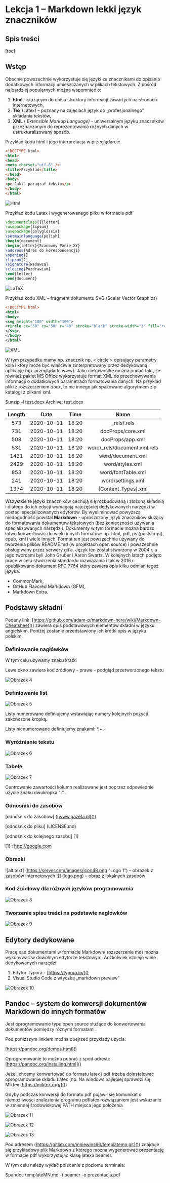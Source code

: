 # Lekcja 1 – Markdown lekki język znaczników

## Spis treści

[toc]

## Wstęp

Obecnie powszechnie wykorzystuje się języki ze znacznikami do opisania dodatkowych informacji
umieszczanych w plikach tekstowych. Z pośród najbardziej popularnych można wspomnieć o:

1. **html** – służącym do opisu struktury informacji zawartych na stronach internetowych,
2. **Tex** (Latex) – poznany na zajęciach język do „profesjonalnego” składania tekstów,
3. **XML** ( _Extensible Markup Language)_ - uniwersalnym języku znaczników przeznaczonym do
    reprezentowania różnych danych w ustrukturalizowany sposób.

Przykład kodu html i jego interpretacja w przeglądarce:

```html
<!DOCTYPE html>
<html>
<head>
<meta charset="utf-8" />
<title>Przykład</title>
</head>
<body>
<p> Jakiś paragraf tekstu</p>
</body>
</html>
```

![Html](Obrazek1.png "html")

Przykład kodu Latex i wygenerowanego pliku w formacie pdf

```latex
\documentclass[]{letter}
\usepackage{lipsum}
\usepackage{polyglossia}
\setmainlanguage{polish}
\begin{document}
\begin{letter}{Szanowny Panie XY}
\address{Adres do korespondencji}
\opening{}
\lipsum[2]
\signature{Nadawca}
\closing{Pozdrawiam}
\end{letter}
\end{document}
```

![LaTeX](Obrazek2.png "latex")

Przykład kodu XML – fragment dokumentu SVG (Scalar Vector Graphics)



```xml
<!DOCTYPE html>
<html>
<body>
<svg height="100" width="100">
<circle cx="50" cy="50" r="40" stroke="black" stroke-width="3" fill="red" />
</svg>
</body>
</html>
```

![XML](Obrazek3.png "xml")

W tym przypadku mamy np. znacznik np. < circle > opisujący parametry koła i który może być właściwie zinterpretowany przez dedykowaną aplikację (np. przeglądarki www).
Jako ciekawostkę można podać fakt, że również pakiet MS Office wykorzystuje format XML do
przechowywania informacji o dodatkowych parametrach formatowania danych. Na przykład pliki z rozszerzeniem _docx_, to nic innego jak spakowane algorytmem zip katalogi z plikami xml.

$unzip -l test.docx
Archive: test.docx

| Length |    Date    | Time  |             Name             |
| :----: | :--------: | :---: | :--------------------------: |
|  573   | 2020-10-11 | 18:20 |         _rels/.rels          |
|  731   | 2020-10-11 | 18:20 |      docProps/core.xml       |
|  508   | 2020-10-11 | 18:20 |       docProps/app.xml       |
|  531   | 2020-10-11 | 18:20 | word/_rels/document.xml.rels |
|  1421  | 2020-10-11 | 18:20 |      word/document.xml       |
|  2429  | 2020-10-11 | 18:20 |       word/styles.xml        |
|  853   | 2020-10-11 | 18:20 |      word/fontTable.xml      |
|  241   | 2020-10-11 | 18:20 |      word/settings.xml       |
|  1374  | 2020-10-11 | 18:20 |     [Content_Types].xml      |



Wszystkie te języki znaczników cechują się rozbudowaną i złożoną składnią i dlatego do ich edycji wymagają najczęściej dedykowanych narzędzi w postaci specjalizowanych edytorów. By wyeliminować powyższą niedogodność powstał **Markdown** - uproszczony język znaczników służący do formatowania dokumentów tekstowych (bez konieczności używania specjalizowanych narzędzi). Dokumenty w tym formacie można bardzo łatwo konwertować do wielu innych formatów: np. html, pdf, ps (postscript), epub, xml i wiele innych. Format ten jest powszechnie używany do tworzenia plików README.md (w projektach open source) i powszechnie obsługiwany przez serwery git’a. Język ten został stworzony w 2004 r. a jego twórcami byli John Gruber i Aaron Swartz. W kolejnych latach podjęto prace w celu stworzenia standardu rozwiązania i tak w 2016 r. opublikowano dokument [RFC 7764]() który zawiera opis kilku odmian tegoż języka:

* CommonMark,
* GitHub Flavored Markdown (GFM),
* Markdown Extra.

## Podstawy składni

Podany link: [https://github.com/adam-p/markdown-here/wiki/Markdown-Cheatsheet]() zawiera opis podstawowych elementów składni w języku angielskim. Poniżej zostanie przedstawiony ich krótki opis w języku polskim.

### Definiowanie nagłówków

W tym celu używamy znaku kratki

Lewe okno zawiera kod źródłowy - prawe - podgląd przetworzonego tekstu

![Obrazek 4](Obrazek4.png "obrazek 4")



### Definiowanie list

![Obrazek 5](Obrazek5.png "obrazek 5")

Listy numerowane definiujemy wstawiając numery kolejnych pozycji zakończone kropką.

Listy nienumerowane definiujemy znakami: *,+,-



### Wyróżnianie tekstu

![Obrazek 6](Obrazek6.png "obrazek 6")



### Tabele

![Obrazek 7](Obrazek7.png "obrazek 7")

Centrowanie zawartości kolumn realizowane jest poprzez odpowiednie użycie znaku  dwukropka ":" .

### Odnośniki do zasobów

[odnośnik do zasobów] ([www.gazeta.pl]())

[odnośnik do pliku] (LICENSE.md)

[odnośnik do kolejnego zasobu] [1]

[1] : http://google.com



### Obrazki

![alt text] (https://server.com/images/icon48.png "Logo 1") – obrazek z zasobów
internetowych
![] (logo.png) – obraz z lokalnych zasobów



### Kod źródłowy dla różnych języków programowania

![Obrazek 8](Obrazek8.png "obrazek 8")



### Tworzenie spisu treści na podstawie nagłówków

![Obrazek 9](Obrazek9.png "obrazek 9")



## Edytory dedykowane

Pracę nad dokumentami w formacie Markdown( rozszerzenie md) można wykonywać w
dowolnym edytorze tekstowym. Aczkolwiek istnieje wiele dedykowanych narzędzi

1. Edytor Typora - [https://typora.io/]()
2. Visual Studio Code z wtyczką „markdown preview”

![Obrazek 10](Obrazek10.png "obrazek 10")



## Pandoc – system do konwersji dokumentów Markdown do innych formatów


Jest oprogramowanie typu open source służące do konwertowania dokumentów pomiędzy różnymi formatami.

Pod poniższym linkiem można obejrzeć przykłady użycia:

[https://pandoc.org/demos.html]()

Oprogramowanie to można pobrać z spod adresu: [https://pandoc.org/installing.html]()

Jeżeli chcemy konwertować do formatu latex i pdf trzeba doinstalować oprogramowanie składu Latex (np. Na windows najlepiej sprawdzi się Miktex [https://miktex.org/]())



Gdyby podczas konwersji do formatu pdf pojawił się komunikat o niemożliwości znalezienia programu pdflatex rozwiązaniem jest wskazanie w zmiennej środowiskowej PATH miejsca jego położenia

![Obrazek 11](Obrazek11.png "obrazek 11")

![Obrazek 12](Obrazek12.png "obrazek 12")

![Obrazek 13](Obrazek13.png "obrazek 13")



Pod adresem ([https://gitlab.com/mniewins66/templatemn.git]()) znajduje się przykładowy plik Markdown z którego można wygenerować prezentację w formacie pdf wykorzystując klasę latexa beamer.

W tym celu należy wydać polecenie z poziomu terminala:

$pandoc templateMN.md -t beamer -o prezentacja.pdf